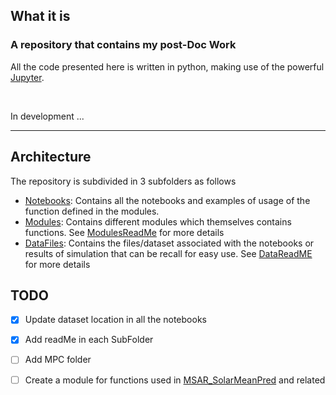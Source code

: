 ## What it is 
### A repository that contains my post-Doc Work
All the code presented here is written in python, making use of the powerful [Jupyter](https://jupyter.org/). 

</br>

In development ...

___
## Architecture
The repository is subdivided in 3 subfolders as follows 
- [Notebooks](Notebooks/): Contains all the notebooks and examples of usage of the function defined in the modules. 
- [Modules](Modules/): Contains different modules which themselves contains functions. See [ModulesReadMe](Modules/ModulesREADME.md) for more details
- [DataFiles](DataFiles/): Contains the files/dataset associated with the notebooks or results of simulation that can be recall for easy use. See [DataReadME](DataFiles/DataFilesREADME.md) for more details


## TODO
- [x] Update dataset location in all the notebooks
- [x] Add readMe in each SubFolder
- [ ] Add MPC folder
- [ ] Create a module for functions used in [MSAR_SolarMeanPred](Notebooks/MSAR_SolarMeanPred.ipynb) and related
 
